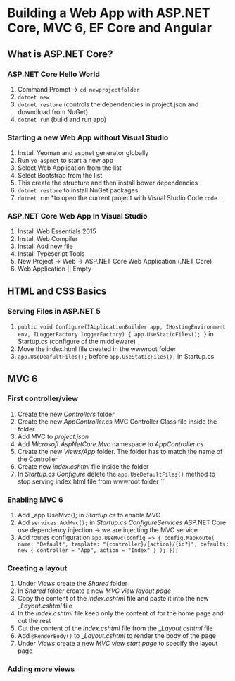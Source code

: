 Building a Web App with ASP.NET Core, MVC 6, EF Core and Angular
==================================================================

What is ASP.NET Core?
---------------------

### ASP.NET Core Hello World

1. Command Prompt -> `cd newprojectfolder`
2. `dotnet new`
3. `dotnet restore` (controls the dependencies in project.json and downdload from NuGet)
4. `dotnet run` (build and run app)

### Starting a new Web App without Visual Studio

1. Install Yeoman and aspnet generator globally
2. Run `yo aspnet` to start a new app
3. Select Web Application from the list
4. Select Bootstrap from the list
5. This create the structure and then install bower dependencies
6. `dotnet restore` to install NuGet packages
7. `dotnet run`
*to open the current project with Visual Studio Code `code .`

### ASP.NET Core Web App In Visual Studio

1. Install Web Essentials 2015
2. Install Web Compiler
3. Install Add new file
4. Install Typescript Tools
5. New Project -> Web -> ASP.NET Core Web Application (.NET Core)
6. Web Application || Empty

HTML and CSS Basics
---------------------

### Serving Files in ASP.NET 5
1. `public void Configure(IApplicationBuilder app, IHostingEnvironment env, ILoggerFactory loggerFactory)
{
    app.UseStaticFiles();
}` in Startup.cs (configure of the middleware)
2. Move the index.html file created in the wwwroot folder
3. `app.UseDeafultFiles();` before `app.UseStaticFiles();` in Startup.cs

MVC 6
-----

### First controller/view
1.  Create the new _Controllers_ folder
2.  Create the new _AppController.cs_ MVC Controller Class file inside the folder.
3.  Add MVC to _project.json_
4.  Add _Microsoft.AspNetCore.Mvc_ namespace to _AppController.cs_
5.  Create the new _Views/App_ folder. The folder has to match the name of the Controller
6.  Create new _index.cshtml_ file inside the folder
7.  In _Startup.cs_ _Configure_ delete the `app.UseDefaultFiles()` method to stop serving index.html file from wwwroot folder
``
### Enabling MVC 6
1.  Add _app.UseMvc(); in _Startup.cs_ to enable MVC
2.  Add `services.AddMvc();` in _Startup.cs_ _ConfigureServices_ ASP.NET Core use dependency injection -> we are injecting the MVC service
3.  Add routes configuration `app.UseMvc(config =>
                                          {
                                              config.MapRoute(
                                                  name: "Default",
                                                  template: "{controller}/{action}/{id?}",
                                                  defaults: new { controller = "App", action = "Index" }
                                              );
                                          });`
                                                                      
### Creating a layout
1.  Under _Views_ create the _Shared_ folder
2.  In _Shared_ folder create a new _MVC view layout page_
3.  Copy the content of the _index.cshtml_ file and paste it into the new __Layout.cshtml_ file
4.  In the _index.cshtml_ file keep only the content of for the home page and cut the rest
5.  Cut the content of the _index.cshtml_ file from the __Layout.cshtml_ file
6.  Add `@RenderBody()` to __Layout.cshtml_ to render the body of the page
7.  Under _Views_ create a new _MVC view start page_ to specify the layout page

### Adding more views


 

